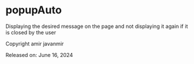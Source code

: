 # popupAuto
Displaying the desired message on the page and not displaying it again if it is closed by the user

Copyright amir javanmir

Released on: June 16, 2024
